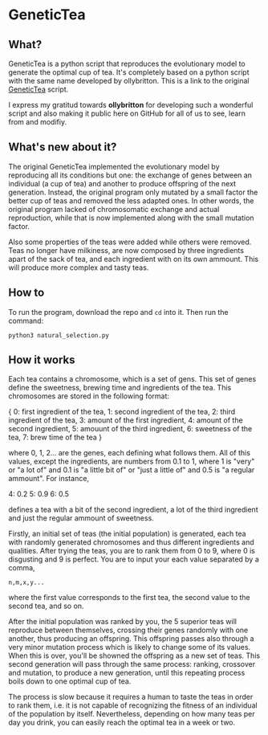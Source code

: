 # GeneticTea

## What?

GeneticTea is a python script that reproduces the evolutionary model to generate
the optimal cup of tea. It's completely based on a python script with the same name
developed by ollybritton. This is a link to the original [GeneticTea](https://github.com/ollybritton/GeneticTea) script.

I express my gratitud towards **ollybritton** for developing such a wonderful script and also making it public here on GitHub for all of us to see, learn from and modifiy.

## What's new about it?

The original GeneticTea implemented the evolutionary model by reproducing all
its conditions but one: the exchange of genes between an individual (a cup of tea)
and another to produce offspring of the next generation. Instead, the original
program only mutated by a small factor the better cup of teas and removed the less
adapted ones. In other words, the original program lacked of chromosomatic exchange
and actual reproduction, while that is now implemented along with the small
mutation factor.

Also some properties of the teas were added while others were removed. Teas no longer
have milkiness, are now composed by three ingredients apart of the sack of tea,
and each ingredient with on its own ammount. This will produce more complex and
tasty teas.

## How to

To run the program, download the repo and `cd` into it. Then run the command:

    python3 natural_selection.py

## How it works

Each tea contains a chromosome, which is a set of gens. This set of genes
define the sweetness, brewing time and ingredients of the tea. This chromosomes
are stored in the following format:

  {
    0: first ingredient of the tea,
    1: second ingredient of the tea,
    2: third ingredient of the tea,
    3: amount of the first ingredient,
    4: amount of the second ingredient,
    5: amouunt of the third ingredient,
    6: sweetness of the tea,
    7: brew time of the tea
  }

where 0, 1, 2... are the genes, each defining what follows them. All of this
values, except the ingredients, are numbers from 0.1 to 1, where 1 is "very" or
"a lot of" and 0.1 is "a little bit of" or "just a little of" and 0.5 is
"a regular ammount". For instance,

4: 0.2
5: 0.9
6: 0.5

defines a tea with a bit of the second ingredient, a lot of the third ingredient
and just the regular ammount of sweetness.

Firstly, an initial set of teas (the initial population) is generated, each tea
with randomly generated chromosomes and thus different ingredients and qualities.
After trying the teas, you are to rank them from 0 to 9, where 0 is disgusting
and 9 is perfect. You are to input your each value separated by a comma,

    n,m,x,y...

where the first value corresponds to the first tea, the second value to the second
tea, and so on.

After the initial population was ranked by you, the 5 superior teas will
reproduce between themselves, crossing their genes randomly with one another,
thus producing an offspring. This offspring passes also through a very minor
mutation process which is likely to change some of its values. When this is over,
you'll be showned the offspring as a new set of teas. This second generation
will pass through the same process: ranking, crossover and mutation, to produce
a new generation, until this repeating process boils down to one optimal cup
of tea.

The process is slow because it requires a human to taste the teas in order to
rank them, i.e. it is not capable of recognizing the fitness of an individual
of the population by itself. Nevertheless, depending on how many teas per day
you drink, you can easily reach the optimal tea in a week or two.
